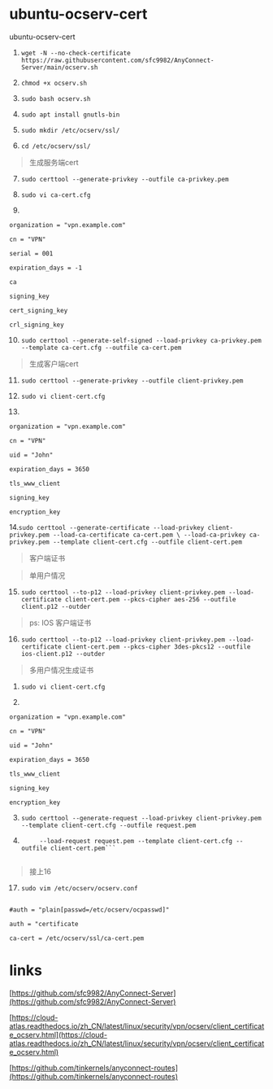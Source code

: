 # ubuntu-ocserv-cert
ubuntu-ocserv-cert

1. `wget -N --no-check-certificate https://raw.githubusercontent.com/sfc9982/AnyConnect-Server/main/ocserv.sh`

2. `chmod +x ocserv.sh`

3. `sudo bash ocserv.sh`

4. `sudo apt install gnutls-bin`

5. `sudo mkdir /etc/ocserv/ssl/`

6. `cd /etc/ocserv/ssl/`

> 生成服务端cert

7. `sudo certtool --generate-privkey --outfile ca-privkey.pem`

8. `sudo vi ca-cert.cfg`

9. 
```
organization = "vpn.example.com"

cn = "VPN"

serial = 001

expiration_days = -1

ca

signing_key

cert_signing_key

crl_signing_key
```


10. `sudo certtool --generate-self-signed --load-privkey ca-privkey.pem --template ca-cert.cfg --outfile ca-cert.pem`

> 生成客户端cert

11. `sudo certtool --generate-privkey --outfile client-privkey.pem`

12. `sudo vi client-cert.cfg`

13. 
```
organization = "vpn.example.com"

cn = "VPN"

uid = "John"

expiration_days = 3650

tls_www_client

signing_key

encryption_key
```


14.```sudo certtool --generate-certificate --load-privkey client-privkey.pem --load-ca-certificate ca-cert.pem \
      --load-ca-privkey ca-privkey.pem --template client-cert.cfg --outfile client-cert.pem```

> 客户端证书 

> 单用户情况

15. `sudo certtool --to-p12 --load-privkey client-privkey.pem --load-certificate client-cert.pem --pkcs-cipher aes-256 --outfile client.p12 --outder`

> ps: IOS 客户端证书

16. `sudo certtool --to-p12 --load-privkey client-privkey.pem --load-certificate client-cert.pem --pkcs-cipher 3des-pkcs12 --outfile ios-client.p12 --outder`


> 多用户情况生成证书

1. `sudo vi client-cert.cfg`

2. 
```
organization = "vpn.example.com"

cn = "VPN"

uid = "John"

expiration_days = 3650

tls_www_client

signing_key

encryption_key
```
3. `sudo certtool --generate-request --load-privkey client-privkey.pem --template client-cert.cfg --outfile request.pem`

4. ```sudo certtool --generate-certificate --load-ca-certificate ca-cert.pem --load-ca-privkey ca-privkey.pem \
        --load-request request.pem --template client-cert.cfg --outfile client-cert.pem```
    

> 接上16

17. `sudo vim /etc/ocserv/ocserv.conf`

```

#auth = "plain[passwd=/etc/ocserv/ocpasswd]"

auth = "certificate

ca-cert = /etc/ocserv/ssl/ca-cert.pem
```

    
# links
[https://github.com/sfc9982/AnyConnect-Server](https://github.com/sfc9982/AnyConnect-Server)

[https://cloud-atlas.readthedocs.io/zh_CN/latest/linux/security/vpn/ocserv/client_certificate_ocserv.html](https://cloud-atlas.readthedocs.io/zh_CN/latest/linux/security/vpn/ocserv/client_certificate_ocserv.html)

[https://github.com/tinkernels/anyconnect-routes](https://github.com/tinkernels/anyconnect-routes)


